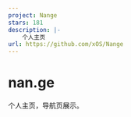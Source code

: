 ```yaml
---
project: Nange
stars: 181
description: |-
    个人主页
url: https://github.com/xOS/Nange
---
```


# nan.ge
个人主页，导航页展示。

